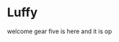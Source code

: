 # Luffy
welcome
gear five is here and it is op 
 
 
  
  
     
                 
                
                      
                                
                  
                      
          
   
 
 
